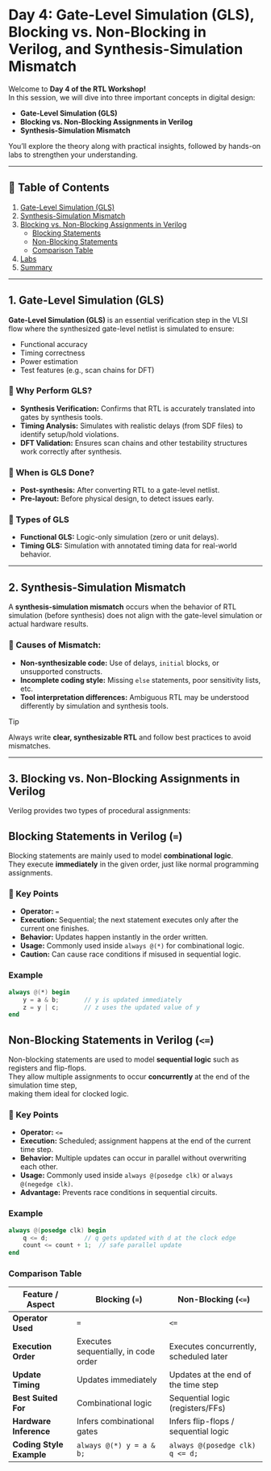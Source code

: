 # Day 4: Gate-Level Simulation (GLS), Blocking vs. Non-Blocking in Verilog, and Synthesis-Simulation Mismatch  

Welcome to **Day 4 of the RTL Workshop!**  
In this session, we will dive into three important concepts in digital design:  

- **Gate-Level Simulation (GLS)**  
- **Blocking vs. Non-Blocking Assignments in Verilog**  
- **Synthesis-Simulation Mismatch**  

You’ll explore the theory along with practical insights, followed by hands-on labs to strengthen your understanding.  

---

## 📑 Table of Contents  
1. [Gate-Level Simulation (GLS)](#1-gate-level-simulation-gls)  
2. [Synthesis-Simulation Mismatch](#2-synthesis-simulation-mismatch)  
3. [Blocking vs. Non-Blocking Assignments in Verilog](#3-blocking-vs-non-blocking-assignments-in-verilog)  
   - [Blocking Statements](#31-blocking-statements)  
   - [Non-Blocking Statements](#32-non-blocking-statements)  
   - [Comparison Table](#33-comparison-table)  
4. [Labs](#4-labs)  
5. [Summary](#5-summary)  

---

## 1. Gate-Level Simulation (GLS)  

**Gate-Level Simulation (GLS)** is an essential verification step in the VLSI flow where the synthesized gate-level netlist is simulated to ensure:  

- Functional accuracy  
- Timing correctness  
- Power estimation  
- Test features (e.g., scan chains for DFT)  

### 🔹 Why Perform GLS?  
- **Synthesis Verification:** Confirms that RTL is accurately translated into gates by synthesis tools.  
- **Timing Analysis:** Simulates with realistic delays (from SDF files) to identify setup/hold violations.  
- **DFT Validation:** Ensures scan chains and other testability structures work correctly after synthesis.  

### 🔹 When is GLS Done?  
- **Post-synthesis:** After converting RTL to a gate-level netlist.  
- **Pre-layout:** Before physical design, to detect issues early.  

### 🔹 Types of GLS  
- **Functional GLS:** Logic-only simulation (zero or unit delays).  
- **Timing GLS:** Simulation with annotated timing data for real-world behavior.  

---

## 2. Synthesis-Simulation Mismatch  

A **synthesis-simulation mismatch** occurs when the behavior of RTL simulation (before synthesis) does not align with the gate-level simulation or actual hardware results.  

### 🔹 Causes of Mismatch:  
- **Non-synthesizable code:** Use of delays, `initial` blocks, or unsupported constructs.  
- **Incomplete coding style:** Missing `else` statements, poor sensitivity lists, etc.  
- **Tool interpretation differences:** Ambiguous RTL may be understood differently by simulation and synthesis tools.  

> [!TIP]  
>   Always write **clear, synthesizable RTL** and follow best practices to avoid mismatches.  

---

## 3. Blocking vs. Non-Blocking Assignments in Verilog  

Verilog provides two types of procedural assignments:  

## Blocking Statements in Verilog (`=`)

Blocking statements are mainly used to model **combinational logic**.  
They execute **immediately** in the given order, just like normal programming assignments.  

### 🔹 Key Points
- **Operator:** `=`
- **Execution:** Sequential; the next statement executes only after the current one finishes.
- **Behavior:** Updates happen instantly in the order written.
- **Usage:** Commonly used inside `always @(*)` for combinational logic.
- **Caution:** Can cause race conditions if misused in sequential logic.

###  Example
```verilog
always @(*) begin
    y = a & b;       // y is updated immediately
    z = y | c;       // z uses the updated value of y
end
```

## Non-Blocking Statements in Verilog (`<=`)

Non-blocking statements are used to model **sequential logic** such as registers and flip-flops.  
They allow multiple assignments to occur **concurrently** at the end of the simulation time step,  
making them ideal for clocked logic.  

### 🔹 Key Points
- **Operator:** `<=`
- **Execution:** Scheduled; assignment happens at the end of the current time step.
- **Behavior:** Multiple updates can occur in parallel without overwriting each other.
- **Usage:** Commonly used inside `always @(posedge clk)` or `always @(negedge clk)`.
- **Advantage:** Prevents race conditions in sequential circuits.

###  Example
```verilog
always @(posedge clk) begin
    q <= d;          // q gets updated with d at the clock edge
    count <= count + 1;  // safe parallel update
end
```

###  Comparison Table  

| Feature / Aspect              | Blocking (`=`)                          | Non-Blocking (`<=`)                   |
|-------------------------------|------------------------------------------|----------------------------------------|
| **Operator Used**             | `=`                                      | `<=`                                   |
| **Execution Order**           | Executes sequentially, in code order     | Executes concurrently, scheduled later |
| **Update Timing**             | Updates immediately                     | Updates at the end of the time step    |
| **Best Suited For**           | Combinational logic                     | Sequential logic (registers/FFs)       |
| **Hardware Inference**        | Infers combinational gates               | Infers flip-flops / sequential logic   |
| **Coding Style Example**      | `always @(*) y = a & b;`                 | `always @(posedge clk) q <= d;`        |
